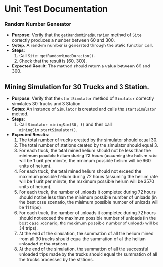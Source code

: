 # Unit Test Documentation


### Random Number Generator
- **Purpose**: Verify that the `getRandomMinedDuration` method of `Site` correctly produces a number between 60 and 300.
- **Setup**: A random number is generated through the static function call.
- **Steps**: 
  1. Call `Site::getRandomMinedDuration()`.
  2. Check that the result is [60, 300].
- **Expected Result**: The method should return a value between 60 and 300.

## Mining Simulation for 30 Trucks and 3 Station.
- **Purpose**: Verify that the `startSimulator` method of `Simulator` correctly simulates 30 Trucks and 3 Station.
- **Setup**: An instance of `Simulator` is created and calls the `startSimulator` method.
- **Steps**: 
  1. Call `Simulator miningSim(30, 3)` and then call `miningSim.startSimulator()`.
- **Expected Results**:
  1. The total number of trucks created by the simulator should equal 30.
  2. The total number of stations created by the simulator should equal 3.
  3. For each truck, the total mined helium should not be less than the minimum possible helium during 72 hours (assuming the helium rate will be 1 unit per minute, the minimum possible helium will be 660 units of helium).
  4. For each truck, the total mined helium should not exceed the maximum possible helium during 72 hours (assuming the helium rate will be 1 unit per minute, the maximum possible helium will be 3570 units of helium).
  5. For each truck, the number of unloads it completed during 72 hours should not be less than the minimum possible number of unloads (in the best case scenario, the minimum possible number of unloads will be 11 trips). 
  6. For each truck, the number of unloads it completed during 72 hours should not exceed the maximum possible number of unloads (in the best case scenario, the maximum possible number of unloads will be 34 trips). 
  7. At the end of the simulation, the summation of all the helium mined from all 30 trucks should equal the summation of all the helium unloaded at the stations.
  8. At the end of the simulation, the summation of all the successful unloaded trips made by the trucks should equal the summation of all the trucks processed by the stations. 
